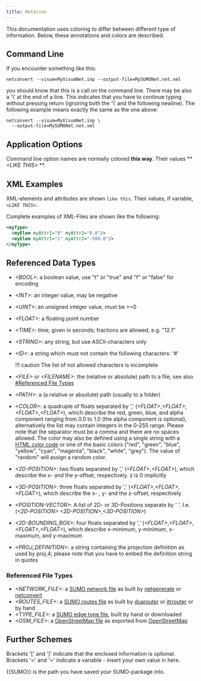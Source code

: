 ```yaml
---
title: Notation
---
```


This documentation uses coloring to differ between
different type of information. Below, these annotations and colors are
described.

## Command Line

If you encounter something like this:

```
netconvert --visum=MyVisumNet.inp --output-file=MySUMONet.net.xml
```

you should know that this is a call on the command line. There may be
also a '\\' at the end of a line. This indicates that you have to
continue typing without pressing return (ignoring both the '\\' and the
following newline). The following example means exactly the same as the
one above:

```
netconvert --visum=MyVisumNet.inp \
  --output-file=MySUMONet.net.xml
```

## Application Options

Command line option names are normally colored **this way**. Their values ** *<LIKE THIS\>* **.

## XML Examples

XML-elements and attributes are shown `like this`. Their values, if variable,
*`<LIKE THIS>`*.

Complete examples of XML-Files are shown like the following:

```xml
<myType>
  <myElem myAttr1="0" myAttr2="0.0"/>
  <myElem myAttr1="1" myAttr2="-500.0"/>
</myType>
```

## Referenced Data Types

- *<BOOL\>*: a boolean value, use "t" or "true" and "f" or "false" for
  encoding
- *<INT\>*: an integer value, may be negative
- *<UINT\>*: an unsigned integer value, must be \>=0
- *<FLOAT\>*: a floating point number
- *<TIME\>*: time, given in seconds; fractions are allowed, e.g. "12.1"
- *<STRING\>*: any string, but use ASCII-characters only
- *<ID\>*: a string which must not contain the following characters:
  '\#'

  !!! caution
      The list of not allowed characters is incomplete


- *<FILE\>* or *<FILENAME\>*: the (relative or absolute) path to a file;
  see also [\#Referenced File Types](#referenced_file_types)
- *<PATH\>*: a (a relative or absolute) path (usually to a folder)
- *<COLOR\>*: a quadruple of floats separated by ','
  (*<FLOAT\>*,*<FLOAT\>*,*<FLOAT\>*,*<FLOAT\>*), which describe the red,
  green, blue, and alpha component ranging from 0.0 to 1.0 (the alpha
  component is optional), alternatively the list may contain integers
  in the 0-255 range. Please note that the separator must be a comma
  and there are no spaces allowed. The color may also be defined using
  a single string with a [HTML color code](https://en.wikipedia.org/wiki/Web_colors#Hex_triplet) or one of
  the basic colors ("red", "green", "blue", "yellow", "cyan",
  "magenta", "black", "white", "grey"). The value of "random" will assign a random color.
- *<2D-POSITION\>*: two floats separated by ','
  (*<FLOAT\>*,*<FLOAT\>*), which describe the x- and the y-offset,
  respectively. z is 0 implicitly
- *<3D-POSITION\>*: three floats separated by ','
  (*<FLOAT\>*,*<FLOAT\>*,*<FLOAT\>*), which describe the x- , y- and the
  z-offset, respectively
- *<POSITION-VECTOR\>*: A list of 2D- or 3D-Positions separate by ' '.
  I.e. (*<2D-POSITION\>* *<2D-POSITION\>*,*<3D-POSITION\>*)
- *<2D-BOUNDING_BOX\>*: four floats separated by ','
  (*<FLOAT\>*,*<FLOAT\>*,*<FLOAT\>*,*<FLOAT\>*), which describe x-minimum,
  y-minimum, x-maximum, and y-maximum
- *<PROJ_DEFINITION\>*: a string containing the projection definition
  as used by proj.4; please note that you have to embed the definition
  string in quotes

### Referenced File Types

- *<NETWORK_FILE\>*: a [SUMO network file](../Networks/SUMO_Road_Networks.md) as built by
  [netgenerate](../netgenerate.md) or
  [netconvert](../netconvert.md)
- *<ROUTES_FILE\>*: a [SUMO routes file](../Definition_of_Vehicles,_Vehicle_Types,_and_Routes.md)
  as built by [duarouter](../duarouter.md) or
  [jtrrouter](../jtrrouter.md) or by hand
- *<TYPE_FILE\>*: a [SUMO edge type file](../SUMO_edge_type_file.md), built by hand or downloaded
- *<OSM_FILE\>*: a [OpenStreetMap file](../OpenStreetMap_file.md)
  as exported from [OpenStreetMap](https://www.openstreetmap.org/)

## Further Schemes

Brackets '\[' and '\]' indicate that the enclosed information is
optional. Brackets '<' and '\>' indicate a variable - insert your own
value in here.

{{SUMO}} is the path you have saved your SUMO-package into.
